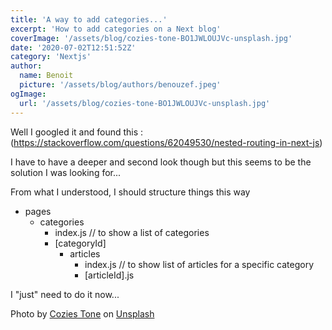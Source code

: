```yaml
---
title: 'A way to add categories...'
excerpt: 'How to add categories on a Next blog'
coverImage: '/assets/blog/cozies-tone-BO1JWLOUJVc-unsplash.jpg'
date: '2020-07-02T12:51:52Z'
category: 'Nextjs'
author:
  name: Benoit
  picture: '/assets/blog/authors/benouzef.jpeg'
ogImage:
  url: '/assets/blog/cozies-tone-BO1JWLOUJVc-unsplash.jpg'
---
```



Well I googled it and found this : (https://stackoverflow.com/questions/62049530/nested-routing-in-next-js)

I have to have a deeper and second look though but this seems to be the solution I was looking for...

From what I understood, I should structure things this way 


* pages
    * categories 
        * index.js  // to show a list of categories
        * [categoryId]
            * articles
                * index.js // to show list of articles for a specific category
                * [articleId].js

I "just" need to do it now...

<span>Photo by <a href="https://unsplash.com/@coziestone?utm_source=unsplash&amp;utm_medium=referral&amp;utm_content=creditCopyText">Cozies Tone</a> on <a href="https://unsplash.com/t/nature?utm_source=unsplash&amp;utm_medium=referral&amp;utm_content=creditCopyText">Unsplash</a></span>

